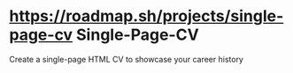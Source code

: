 # https://roadmap.sh/projects/single-page-cv Single-Page-CV

Create a single-page HTML CV to showcase your career history
